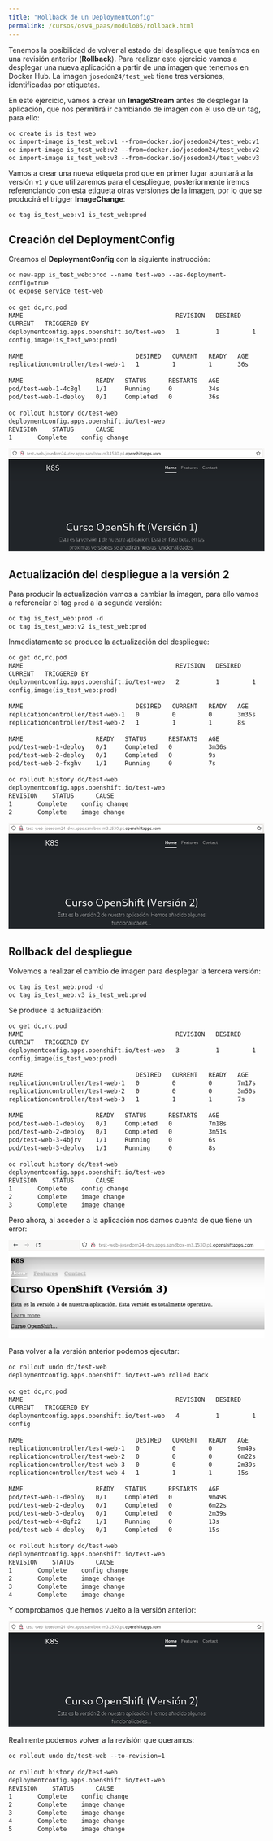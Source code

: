 ```yaml
---
title: "Rollback de un DeploymentConfig"
permalink: /cursos/osv4_paas/modulo05/rollback.html
---
```


Tenemos la posibilidad de volver al estado del despliegue que teníamos en una revisión anterior (**Rollback**). Para realizar este ejercicio vamos a desplegar una nueva aplicación a partir de una imagen que tenemos en Docker Hub. La imagen `josedom24/test_web` tiene tres versiones, identificadas por etiquetas.

En este ejercicio, vamos a crear un **ImageStream** antes de desplegar la aplicación, que nos permitirá ir cambiando de imagen con el uso de un tag, para ello:

    oc create is is_test_web
    oc import-image is_test_web:v1 --from=docker.io/josedom24/test_web:v1
    oc import-image is_test_web:v2 --from=docker.io/josedom24/test_web:v2
    oc import-image is_test_web:v3 --from=docker.io/josedom24/test_web:v3

Vamos a crear una nueva etiqueta `prod` que en primer lugar apuntará a la versión `v1` y que utilizaremos para el despliegue, posteriormente iremos referenciando con esta etiqueta otras versiones de la imagen, por lo que se producirá el trigger **ImageChange**:

    oc tag is_test_web:v1 is_test_web:prod

## Creación del DeploymentConfig

Creamos el **DeploymentConfig** con la siguiente instrucción:

    oc new-app is_test_web:prod --name test-web --as-deployment-config=true
    oc expose service test-web

    oc get dc,rc,pod
    NAME                                          REVISION   DESIRED   CURRENT   TRIGGERED BY
    deploymentconfig.apps.openshift.io/test-web   1          1         1         config,image(is_test_web:prod)

    NAME                               DESIRED   CURRENT   READY   AGE
    replicationcontroller/test-web-1   1         1         1       36s

    NAME                    READY   STATUS      RESTARTS   AGE
    pod/test-web-1-4c8gl    1/1     Running     0          34s
    pod/test-web-1-deploy   0/1     Completed   0          36s

    oc rollout history dc/test-web
    deploymentconfig.apps.openshift.io/test-web 
    REVISION	STATUS		CAUSE
    1		Complete	config change

![test-web](img/test-web1.png)

## Actualización del despliegue a la versión 2

Para producir la actualización vamos a cambiar la imagen, para ello vamos a referenciar el tag `prod` a la segunda versión:

    oc tag is_test_web:prod -d
    oc tag is_test_web:v2 is_test_web:prod

Inmediatamente se produce la actualización del despliegue:

    oc get dc,rc,pod
    NAME                                          REVISION   DESIRED   CURRENT   TRIGGERED BY
    deploymentconfig.apps.openshift.io/test-web   2          1         1         config,image(is_test_web:prod)

    NAME                               DESIRED   CURRENT   READY   AGE
    replicationcontroller/test-web-1   0         0         0       3m35s
    replicationcontroller/test-web-2   1         1         1       8s

    NAME                    READY   STATUS      RESTARTS   AGE
    pod/test-web-1-deploy   0/1     Completed   0          3m36s
    pod/test-web-2-deploy   0/1     Completed   0          9s
    pod/test-web-2-fxghv    1/1     Running     0          7s

    oc rollout history dc/test-web
    deploymentconfig.apps.openshift.io/test-web 
    REVISION	STATUS		CAUSE
    1		Complete	config change
    2		Complete	image change

![test-web](img/test-web2.png)

## Rollback del despliegue

Volvemos a realizar el cambio de imagen para desplegar la tercera versión:

    oc tag is_test_web:prod -d
    oc tag is_test_web:v3 is_test_web:prod

Se produce la actualización:

    oc get dc,rc,pod
    NAME                                          REVISION   DESIRED   CURRENT   TRIGGERED BY
    deploymentconfig.apps.openshift.io/test-web   3          1         1         config,image(is_test_web:prod)

    NAME                               DESIRED   CURRENT   READY   AGE
    replicationcontroller/test-web-1   0         0         0       7m17s
    replicationcontroller/test-web-2   0         0         0       3m50s
    replicationcontroller/test-web-3   1         1         1       7s

    NAME                    READY   STATUS      RESTARTS   AGE
    pod/test-web-1-deploy   0/1     Completed   0          7m18s
    pod/test-web-2-deploy   0/1     Completed   0          3m51s
    pod/test-web-3-4bjrv    1/1     Running     0          6s
    pod/test-web-3-deploy   1/1     Running     0          8s

    oc rollout history dc/test-web
    deploymentconfig.apps.openshift.io/test-web 
    REVISION	STATUS		CAUSE
    1		Complete	config change
    2		Complete	image change
    3		Complete	image change

Pero ahora, al acceder a la aplicación nos damos cuenta de que tiene un error:

![test-web](img/test-web3.png)

Para volver a la versión anterior podemos ejecutar:

    oc rollout undo dc/test-web
    deploymentconfig.apps.openshift.io/test-web rolled back

    oc get dc,rc,pod
    NAME                                          REVISION   DESIRED   CURRENT   TRIGGERED BY
    deploymentconfig.apps.openshift.io/test-web   4          1         1         config

    NAME                               DESIRED   CURRENT   READY   AGE
    replicationcontroller/test-web-1   0         0         0       9m49s
    replicationcontroller/test-web-2   0         0         0       6m22s
    replicationcontroller/test-web-3   0         0         0       2m39s
    replicationcontroller/test-web-4   1         1         1       15s

    NAME                    READY   STATUS      RESTARTS   AGE
    pod/test-web-1-deploy   0/1     Completed   0          9m49s
    pod/test-web-2-deploy   0/1     Completed   0          6m22s
    pod/test-web-3-deploy   0/1     Completed   0          2m39s
    pod/test-web-4-8gfz2    1/1     Running     0          13s
    pod/test-web-4-deploy   0/1     Completed   0          15s
    
    oc rollout history dc/test-web
    deploymentconfig.apps.openshift.io/test-web 
    REVISION	STATUS		CAUSE
    1		Complete	config change
    2		Complete	image change
    3		Complete	image change
    4		Complete	image change

Y comprobamos que hemos vuelto a la versión anterior:

![test-web](img/test-web2.png)

Realmente podemos volver a la revisión que queramos:

    oc rollout undo dc/test-web --to-revision=1

    oc rollout history dc/test-web
    deploymentconfig.apps.openshift.io/test-web 
    REVISION	STATUS		CAUSE
    1		Complete	config change
    2		Complete	image change
    3		Complete	image change
    4		Complete	image change
    5		Complete	image change

